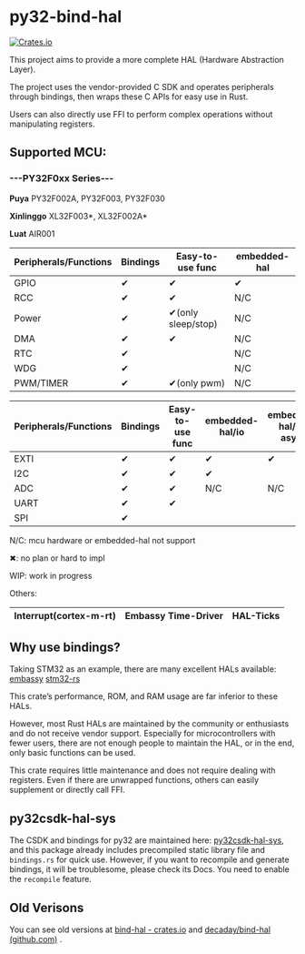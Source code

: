 # py32-bind-hal

[![Crates.io](https://img.shields.io/crates/v/py32-bind-hal.svg)](https://crates.io/crates/py32-bind-hal)

This project aims to provide a more complete HAL (Hardware Abstraction Layer).

The project uses the vendor-provided C SDK and operates peripherals through bindings, then wraps these C APIs for easy use in Rust.

Users can also directly use FFI to perform complex operations without manipulating registers.

## Supported MCU:

### ---PY32F0xx Series---

**Puya** PY32F002A, PY32F003, PY32F030

**Xinlinggo** XL32F003*, XL32F002A*

**Luat** AIR001

| Peripherals/Functions | Bindings | Easy-to-use func   | embedded-hal |
| --------------------- | -------- | ------------------ | ------------ |
| GPIO                  | ✔        | ✔                  | ✔            |
| RCC                   | ✔        | ✔                  | N/C          |
| Power                 | ✔        | ✔(only sleep/stop) | N/C          |
| DMA                   | ✔        | ✔                  | N/C          |
| RTC                   | ✔        |                    | N/C          |
| WDG                   | ✔        |                    | N/C          |
| PWM/TIMER             | ✔        | ✔(only pwm)        | N/C          |

| Peripherals/Functions | Bindings | Easy-to-use func | embedded-hal/io | embedded-hal/io-async | Polling | DMA | IT  |
| --------------------- | -------- | ---------------- | --------------- | --------------------- | ------- | --- | --- |
| EXTI                  | ✔        | ✔                | ✔               | ✔                     | N/C     | N/C | ✔   |
| I2C                   | ✔        | ✔                | ✔               |                       | ✔       |     |     |
| ADC                   | ✔        | ✔                | N/C             | N/C                   | ✔       | ✔   |     |
| UART                  | ✔        | ✔                |                 |                       | ✔       |     |     |
| SPI                   | ✔        |                  |                 |                       |         |     |     |

N/C: mcu hardware or embedded-hal not support

✖: no plan or hard to impl

WIP: work in progress

Others:

| Interrupt(cortex-m-rt) | Embassy Time-Driver | HAL-Ticks |
| ---------------------- | ------------------- | --------- |

## Why use bindings?

Taking STM32 as an example, there are many excellent HALs available: [embassy](https://github.com/embassy-rs/embassy)   [stm32-rs](https://github.com/stm32-rs)

This crate’s performance, ROM, and RAM usage are far inferior to these HALs. 

However, most Rust HALs are maintained by the community or enthusiasts and do not receive vendor support. Especially for microcontrollers with fewer users, there are not enough people to maintain the HAL, or in the end, only basic functions can be used.

This crate requires little maintenance and does not require dealing with registers. Even if there are unwrapped functions, others can easily supplement or directly call FFI.

## py32csdk-hal-sys

The CSDK and bindings for py32 are maintained here: [py32csdk-hal-sys](https://github.com/decaday/py32csdk-hal-sys), and this package already includes precompiled static library file and `bindings.rs` for quick use. However, if you want to recompile and generate bindings, it will be troublesome, please check its Docs. You need to enable the `recompile` feature.

## Old Verisons

You can see old versions at [bind-hal  -  crates.io](https://crates.io/crates/bind-hal) and [decaday/bind-hal (github.com)](https://github.com/decaday/bind-hal) .